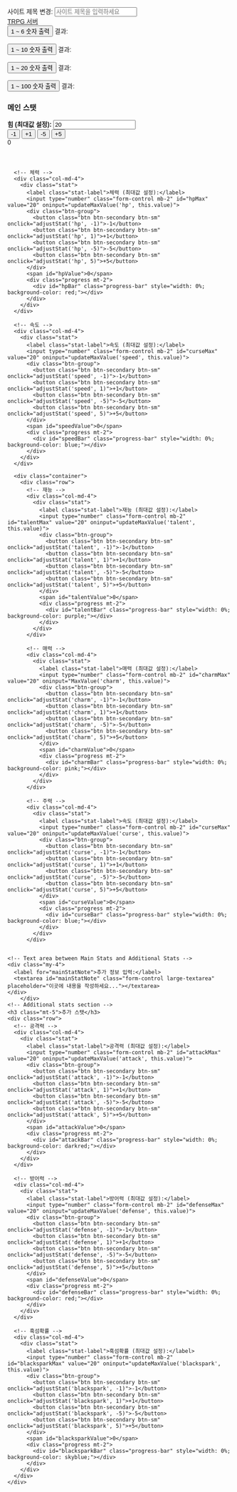 <!DOCTYPE html>
<html lang="ko">
<head>
  <meta charset="UTF-8">
  <meta name="viewport" content="width=device-width, initial-scale=1.0">
  <title>TRPG 서버</title>
  <!-- Bootstrap CSS -->
  <link href="https://stackpath.bootstrapcdn.com/bootstrap/4.5.2/css/bootstrap.min.css" rel="stylesheet">
  <style>
    body {
      font-family: Arial, sans-serif;
      padding: 20px;
    }
    .stat {
      margin-bottom: 20px;
    }
    .progress {
      height: 30px;
      width: 100%;
    }
    .btn-group {
      margin-right: 10px;
    }
    .stat-label {
      font-weight: bold;
    }
    .large-textarea {
      width: 500px;
      height: 500px;
      resize: none; /* Prevent resizing */
    }
  </style>
</head>
<body>

  <!-- Site title section -->
  <div class="mb-4">
    <label for="siteTitle">사이트 제목 변경:</label>
    <input type="text" id="siteTitle" class="form-control" placeholder="사이트 제목을 입력하세요" oninput="updateTitle()">
  </div>

  <!-- Navbar -->
  <nav class="navbar navbar-dark bg-dark">
    <a class="navbar-brand" href="#" id="navbarTitle">TRPG 서버</a>
  </nav>

  <!-- Random number buttons -->
  <div class="mt-4">
    <button id="roll1to6Btn" class="btn btn-primary mr-3">1 ~ 6 숫자 출력</button>
    <span id="roll1to6Result">결과: </span>
    <br><br>
    <button id="roll1to9Btn" class="btn btn-primary mr-3">1 ~ 10 숫자 출력</button>
    <span id="roll1to9Result">결과: </span>
    <br><br>
    <button id="roll1to20Btn" class="btn btn-primary mr-3">1 ~ 20 숫자 출력</button>
    <span id="roll1to20Result">결과: </span>
    <br><br>
    <button id="roll1to100Btn" class="btn btn-primary mr-3">1 ~ 100 숫자 출력</button>
    <span id="roll1to100Result">결과: </span>
  </div>

  <!-- Main stats section -->
  <h3 class="mt-5">메인 스탯</h3>
  <div class="container">
    <div class="row">
      <!-- 힘 -->
      <div class="col-md-4">
        <div class="stat">
          <label class="stat-label">힘 (최대값 설정):</label>
          <input type="number" class="form-control mb-2" id="strMax" value="20" oninput="updateMaxValue('str', this.value)">
          <div class="btn-group">
            <button class="btn btn-secondary btn-sm" onclick="adjustStat('str', -1)">-1</button>
            <button class="btn btn-secondary btn-sm" onclick="adjustStat('str', 1)">+1</button>
            <button class="btn btn-secondary btn-sm" onclick="adjustStat('str', -5)">-5</button>
            <button class="btn btn-secondary btn-sm" onclick="adjustStat('str', 5)">+5</button>
          </div>
          <span id="strValue">0</span>
          <div class="progress mt-2">
            <div id="strBar" class="progress-bar" style="width: 0%; background-color: yellow;"></div>
          </div>
        </div>
      </div>

      <!-- 체력 -->
      <div class="col-md-4">
        <div class="stat">
          <label class="stat-label">체력 (최대값 설정):</label>
          <input type="number" class="form-control mb-2" id="hpMax" value="20" oninput="updateMaxValue('hp', this.value)">
          <div class="btn-group">
            <button class="btn btn-secondary btn-sm" onclick="adjustStat('hp', -1)">-1</button>
            <button class="btn btn-secondary btn-sm" onclick="adjustStat('hp', 1)">+1</button>
            <button class="btn btn-secondary btn-sm" onclick="adjustStat('hp', -5)">-5</button>
            <button class="btn btn-secondary btn-sm" onclick="adjustStat('hp', 5)">+5</button>
          </div>
          <span id="hpValue">0</span>
          <div class="progress mt-2">
            <div id="hpBar" class="progress-bar" style="width: 0%; background-color: red;"></div>
          </div>
        </div>
      </div>

      <!-- 속도 -->
      <div class="col-md-4">
        <div class="stat">
          <label class="stat-label">속도 (최대값 설정):</label>
          <input type="number" class="form-control mb-2" id="curseMax" value="20" oninput="updateMaxValue('speed', this.value)">
          <div class="btn-group">
            <button class="btn btn-secondary btn-sm" onclick="adjustStat('speed', -1)">-1</button>
            <button class="btn btn-secondary btn-sm" onclick="adjustStat('speed', 1)">+1</button>
            <button class="btn btn-secondary btn-sm" onclick="adjustStat('speed', -5)">-5</button>
            <button class="btn btn-secondary btn-sm" onclick="adjustStat('speed', 5)">+5</button>
          </div>
          <span id="speedValue">0</span>
          <div class="progress mt-2">
            <div id="speedBar" class="progress-bar" style="width: 0%; background-color: blue;"></div>
          </div>
        </div>
      </div>

      <div class="container">
        <div class="row">
          <!-- 재능 -->
          <div class="col-md-4">
            <div class="stat">
              <label class="stat-label">재능 (최대값 설정):</label>
              <input type="number" class="form-control mb-2" id="talentMax" value="20" oninput="updateMaxValue('talent', this.value)">
              <div class="btn-group">
                <button class="btn btn-secondary btn-sm" onclick="adjustStat('talent', -1)">-1</button>
                <button class="btn btn-secondary btn-sm" onclick="adjustStat('talent', 1)">+1</button>
                <button class="btn btn-secondary btn-sm" onclick="adjustStat('talent', -5)">-5</button>
                <button class="btn btn-secondary btn-sm" onclick="adjustStat('talent', 5)">+5</button>
              </div>
              <span id="talentValue">0</span>
              <div class="progress mt-2">
                <div id="talentBar" class="progress-bar" style="width: 0%; background-color: purple;"></div>
              </div>
            </div>
          </div>
    
          <!-- 매력 -->
          <div class="col-md-4">
            <div class="stat">
              <label class="stat-label">매력 (최대값 설정):</label>
              <input type="number" class="form-control mb-2" id="charmMax" value="20" oninput="MaxValue('charm', this.value)">
              <div class="btn-group">
                <button class="btn btn-secondary btn-sm" onclick="adjustStat('charm', -1)">-1</button>
                <button class="btn btn-secondary btn-sm" onclick="adjustStat('charm', 1)">+1</button>
                <button class="btn btn-secondary btn-sm" onclick="adjustStat('charm', -5)">-5</button>
                <button class="btn btn-secondary btn-sm" onclick="adjustStat('charm', 5)">+5</button>
              </div>
              <span id="charmValue">0</span>
              <div class="progress mt-2">
                <div id="charmBar" class="progress-bar" style="width: 0%; background-color: pink;"></div>
              </div>
            </div>
          </div>
    
          <!-- 주력 -->
          <div class="col-md-4">
            <div class="stat">
              <label class="stat-label">속도 (최대값 설정):</label>
              <input type="number" class="form-control mb-2" id="curseMax" value="20" oninput="updateMaxValue('curse', this.value)">
              <div class="btn-group">
                <button class="btn btn-secondary btn-sm" onclick="adjustStat('curse', -1)">-1</button>
                <button class="btn btn-secondary btn-sm" onclick="adjustStat('curse', 1)">+1</button>
                <button class="btn btn-secondary btn-sm" onclick="adjustStat('curse', -5)">-5</button>
                <button class="btn btn-secondary btn-sm" onclick="adjustStat('curse', 5)">+5</button>
              </div>
              <span id="curseValue">0</span>
              <div class="progress mt-2">
                <div id="curseBar" class="progress-bar" style="width: 0%; background-color: blue;"></div>
              </div>
            </div>
          </div>
    

    <!-- Text area between Main Stats and Additional Stats -->
    <div class="my-4">
      <label for="mainStatNote">추가 정보 입력:</label>
      <textarea id="mainStatNote" class="form-control large-textarea" placeholder="이곳에 내용을 작성하세요..."></textarea>
    </div>
        </div>
    <!-- Additional stats section -->
    <h3 class="mt-5">추가 스탯</h3>
    <div class="row">
      <!-- 공격력 -->
      <div class="col-md-4">
        <div class="stat">
          <label class="stat-label">공격력 (최대값 설정):</label>
          <input type="number" class="form-control mb-2" id="attackMax" value="20" oninput="updateMaxValue('attack', this.value)">
          <div class="btn-group">
            <button class="btn btn-secondary btn-sm" onclick="adjustStat('attack', -1)">-1</button>
            <button class="btn btn-secondary btn-sm" onclick="adjustStat('attack', 1)">+1</button>
            <button class="btn btn-secondary btn-sm" onclick="adjustStat('attack', -5)">-5</button>
            <button class="btn btn-secondary btn-sm" onclick="adjustStat('attack', 5)">+5</button>
          </div>
          <span id="attackValue">0</span>
          <div class="progress mt-2">
            <div id="attackBar" class="progress-bar" style="width: 0%; background-color: darkred;"></div>
          </div>
        </div>
      </div>

      <!-- 방어력 -->
      <div class="col-md-4">
        <div class="stat">
          <label class="stat-label">방어력 (최대값 설정):</label>
          <input type="number" class="form-control mb-2" id="defenseMax" value="20" oninput="updateMaxValue('defense', this.value)">
          <div class="btn-group">
            <button class="btn btn-secondary btn-sm" onclick="adjustStat('defense', -1)">-1</button>
            <button class="btn btn-secondary btn-sm" onclick="adjustStat('defense', 1)">+1</button>
            <button class="btn btn-secondary btn-sm" onclick="adjustStat('defense', -5)">-5</button>
            <button class="btn btn-secondary btn-sm" onclick="adjustStat('defense', 5)">+5</button>
          </div>
          <span id="defenseValue">0</span>
          <div class="progress mt-2">
            <div id="defenseBar" class="progress-bar" style="width: 0%; background-color: red;"></div>
          </div>
        </div>
      </div>

      <!-- 흑섬확률 -->
      <div class="col-md-4">
        <div class="stat">
          <label class="stat-label">흑섬확률 (최대값 설정):</label>
          <input type="number" class="form-control mb-2" id="blacksparkMax" value="20" oninput="updateMaxValue('blackspark', this.value)">
          <div class="btn-group">
            <button class="btn btn-secondary btn-sm" onclick="adjustStat('blackspark', -1)">-1</button>
            <button class="btn btn-secondary btn-sm" onclick="adjustStat('blackspark', 1)">+1</button>
            <button class="btn btn-secondary btn-sm" onclick="adjustStat('blackspark', -5)">-5</button>
            <button class="btn btn-secondary btn-sm" onclick="adjustStat('blackspark', 5)">+5</button>
          </div>
          <span id="blacksparkValue">0</span>
          <div class="progress mt-2">
            <div id="blacksparkBar" class="progress-bar" style="width: 0%; background-color: skyblue;"></div>
          </div>
        </div>
      </div>
    </div>
  </div>

  <!-- Scripts -->
  <script>
    function updateTitle() {
      const title = document.getElementById('siteTitle').value;
      document.title = title;
      document.getElementById('navbarTitle').textContent = title;
    }

    const maxValues = {
      str: 20,
      hp: 20,
      speed: 20,
      talent: 20,
      charm: 20,
      curse: 20,
      attack: 20,
      defense: 20,
      blackspark: 20
    };

    function updateMaxValue(stat, max) {
      maxValues[stat] = parseInt(max) || 20;
    }

    function adjustStat(stat, amount) {
      const valueElement = document.getElementById(stat + 'Value');
      let currentValue = parseInt(valueElement.textContent);
      const newValue = Math.min(maxValues[stat], Math.max(0, currentValue + amount));
      valueElement.textContent = newValue;

      const progressBar = document.getElementById(stat + 'Bar');
      progressBar.style.width = (newValue / maxValues[stat]) * 100 + '%';
    }
    document.getElementById('roll1to6Btn').addEventListener('click', function() {
      const previous = document.getElementById('roll1to6Result').textContent;
      const result = Math.floor(Math.random() * 6) + 1;
      document.getElementById('roll1to6Result').textContent = `결과: ${result} (이전: ${previous.split(': ')[1] || '없음'})`;
    });

    document.getElementById('roll1to9Btn').addEventListener('click', function() {
      const previous = document.getElementById('roll1to9Result').textContent;
      const result = Math.floor(Math.random() * 10) + 1;
      document.getElementById('roll1to9Result').textContent = `결과: ${result} (이전: ${previous.split(': ')[1] || '없음'})`;
    });

    document.getElementById('roll1to20Btn').addEventListener('click', function() {
      const previous = document.getElementById('roll1to20Result').textContent;
      const result = Math.floor(Math.random() * 20) + 1;
      document.getElementById('roll1to20Result').textContent = `결과: ${result} (이전: ${previous.split(': ')[1] || '없음'})`;
    });

    document.getElementById('roll1to100Btn').addEventListener('click', function() {
      const previous = document.getElementById('roll1to100Result').textContent;
      const result = Math.floor(Math.random() * 100) + 1;
      document.getElementById('roll1to100Result').textContent = `결과: ${result} (이전: ${previous.split(': ')[1] || '없음'})`;
    });
  </script>
</body>
</html>
